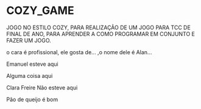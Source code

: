 # COZY_GAME
JOGO NO ESTILO COZY, PARA REALIZAÇÃO DE UM JOGO PARA TCC DE FINAL DE ANO, PARA APRENDER A COMO PROGRAMAR EM CONJUNTO E FAZER UM JOGO.


o cara é profissional, ele gosta de... ,o nome dele é Alan...

Emanuel esteve aqui


Alguma coisa aqui

Clara Freire Não esteve aqui

Pão de queijo é bom